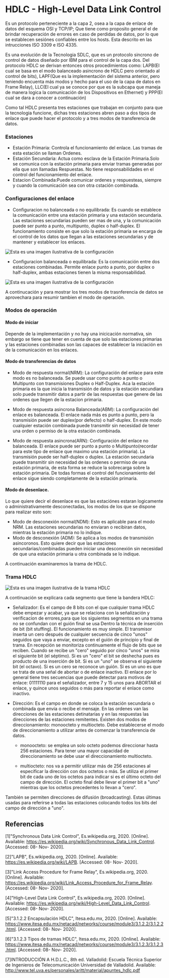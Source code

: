 # HDLC - High-Level Data Link Control
Es un protocolo perteneciente a la capa 2, osea a la capa de enlace de datos del esquema OSI y TCP/IP; Que tiene como proposito general el de brindar recuperación de errores en caso de perdidas de datos, por lo que se establecen sesiónes confiables entre los hosts. Esta descrito en las intrucciones ISO 3309 e ISO 4335.

Es una evolución de la Tecnologia SDLC, que es un protocolo sincrono de control de datos diseñado por  IBM para el control de la capa dos. Del protocolo HDLC se derivan entonces otros procedimientos como: LAPB(El cual se basa en el modo balanceado asincrono de HDLC pero orientado al control de bits), LAPF(Que es la implementación del sistema anterior, pero teniendo encuenta más modos y hecho para el uso de la capa de datos en Frame Relay), LLC(El cual ya se conoce por que es la subcapa que maneja de manera logica la comunicación de los Dispositivos en Ethernet) y PPP(El cual se dara a conocer a continuación)

Como tal HDLC presenta tres estaciones que trabajan en conjunto para que la tecnologia funcione, dichas tres estaciones abren paso a dos tipos de enlace que puede hacer el protocolo y a tres modos de transferencia de datos.

### Estaciones
* Estación Primaria: Controla el funcionamiento del enlace. Las tramas de esta estación se llaman Ordenes.
* Estación Secundaria: Actua como esclava de la Estación Primaria.Solo se comunica con la estación primaria para enviar tramas generadas por ella que son llamadas Respuestas. No tiene responsabilidades en el control del funcionamiento del enlace. 
* Estacion Combinada:Puede comunicar ordenes y respuesteas, siempre y cuando la comunicación sea con otra cstación combinada.

### Configuraciones del enlace
* Configuracion no balanceada o no equilibrada: Es cuando se establece la comunicación entre una estación primaria y una estación secundaria. Las estaciones secundarias pueden ser mas de una, y la comunicación puede ser punto a punto, multipunto, duplex o half-duplex. El funcionamiento consiste en que solo la estación primaria se encarga de el control de los datos que llegan a las estaciones secundarias y de mantener y establecer los enlaces.


![Esta es una imagen ilustrativa de la configuración](https://github.com/Saroui/myPublicRepo/blob/master/expoTelematica/Selecci%C3%B3n_018.png)


* Configuracion balanceada o equilibrada: Es la comunicación entre dos estaciones combinadas. Permite enlace punto a punto, por duplex o half-duplex, ambas estaciones tienen la misma responsabilidad.

![Esta es una imagen ilustrativa de la configuración](https://github.com/Saroui/myPublicRepo/blob/master/expoTelematica/Selecci%C3%B3n_019.png)

A continucación y para mostrar los tres modos de trasnferencia de datos se aprovechara para resumir tambien el modo de operación.

### Modos de operación

#### Modo de iniciar

Depende de la implementación y no hay una inicicación normativa, sin embargo se tiene que tener en cuenta de que solo las estaciones primarias y las estaciones combinadas son las capaces de establecer la iniciación en de la comunicación en los enlaces.

#### Modo de transferencias de datos

* Modo de respuesta normal(NRM): La configuración del enlace para este modo es no balanceada. Se puede usar como punto a punto o Multipunto con transmisiones Duplex o Half-Duplex. Aca la estación primaria es la que inicia la transmisión de datos y la estación secundiara solo puede transmitir datos a partir de las respuestas que genere de las ordenes que llegen de la estacion primaria.

* Modo de respuesta asincrona Balanceada(ABM): La configuración del enlace es balanceada.  El enlace nada más es punto a punto, pero la transmisión puede ser duplex(por defecto) o half-duplex. En este modo cualquier estación combinada puede transmitir sin necesidad de tener una orden o permiso de la otra estación combinada.

* Modo de respuesta asincrona(ARN): Configuración del enlace no balanceada. El enlace puede ser punto a punto o Multipunto(recordar para este tipo de enlace que maximo una estación primaria). La transmisión puede ser half-duplex o duplex. La estación secundaria puede transmitir sin necesidad de las ordenes o permiso de una estación primaria, de esta forma se reduce la sobrecarga sobre la estación primaria. De todas formas el control del funcionamiento del enlace sigue siendo completamente de la estación primaria.

#### Modo de desenlace.
Lo que quiere decir el desenlace es que las estaciónes estaran logicamente o administrativamente desconectadas, los modos de los que se dispone para realizar esto son:

* Modo de desconexión normal(NDM): Esto es aplicable para el modo NRM. Las estaciones secundarias no enviaran o recibiran datos, mientras la estación primaria no lo indique.
* Modo de desconexión (ADM): Se aplica a los modos de transmisión asincoronos. Esto quiere decir que las estaciones secundarias/combinadas pueden iniciar una desconexión sin necesidad de que una estación primaria u otra combinada se lo indique.

A continuación examinaremos la trama de HDLC.

### Trama HDLC

![Esta es una imagen ilustrativa de la trama HDLC](https://github.com/Saroui/myPublicRepo/blob/master/expoTelematica/Selecci%C3%B3n_020.png)

A continuación se explicara cada segmento que tiene la bandera HDLC:

* Señalizador:  Es el campo de 8 bits con el que cualquier trama HDLC debe empezar y acabar, ya que se relaciona con la señalización y verificacion  de errores,para que los siguientes segmentos en una trama no se confundan con el guión final se usa Dentro  la  técnica  de  inserción  de  bit  (bit  stuffing).  El  funcionamiento  es  muy  simple.  El  transmisor  inserta  un  cero  después  de  cualquier  secuencia  de  cinco  "unos"  seguidos  que  vaya  a  enviar,  excepto  en  el  guión  de  principio y final de trama. En recepción se monitoriza continuamente el flujo de bits que  se  reciben.  Cuando  se  recibe  un  "cero"  seguido  por  cinco  "unos"  se  mira  el  siguiente bit (el séptimo). Si es un "cero" el bit se deshecha pues es producto de una inserción de bit. Si es un "uno" se observa el siguiente bit (el octavo). Si es un cero se  reconoce  un  guión.  Si  es  un  uno  es  que  se  trata  de  una  señal  de  abortar  o  de  enlace inactivo. El enlace por lo general tiene tres secuencias que puede detectar para motivos de enlace: 01111110 para el señalizador, entre 7 y 15 unos para ABORTAR el enlace, y quince unos seguidos o más para reportar el enlace como inactivo.

* Dirección: Es el campo en donde se coloca la estación secundaria o combinada que envia o recibe el mensaje. En las ordenes van las direcciones de las estaciones detinatarias y en las respuestas las direcciones de las estaciones remitentes. Existen dos modos de direccionamiento: monoocteto y multiocteto. Debe establecerse el modo de direccionamiento a utilizar antes de comenzar la transferencia de datos. 

  * monoocteto:  se  emplea  un  solo  octeto  podemos  direccionar  hasta  256  estaciones.  Para    tener    una    mayor    capacidad    de    direccionamiento    se    debe    usar    el    direccionamiento multiocteto. 

  * multiocteto:  nos  va  a  permitir  utilizar  más  de  256  estaciones  al  especificar  la  dirección con dos octetos o más. Se utiliza el primer bit de cada uno de los octetos para indicar si es el último octeto del campo de dirección. El octeto final debe llevar el primer bit a "uno" mientras que los octetos precedentes lo llevan a "cero". 

También se permiten direcciones de difusión (broadcasting). Estas últimas usadas para referirse a todas las estaciones colocando todos los bits del campo de dirección a "uno". 





## Referencias
[1]"Synchronous Data Link Control", Es.wikipedia.org, 2020. [Online]. Available: https://es.wikipedia.org/wiki/Synchronous_Data_Link_Control. [Accessed: 08- Nov- 2020].

[2]"LAPB", Es.wikipedia.org, 2020. [Online]. Available: https://es.wikipedia.org/wiki/LAPB. [Accessed: 08- Nov- 2020].

[3]"Link Access Procedure for Frame Relay", Es.wikipedia.org, 2020. [Online]. Available: https://es.wikipedia.org/wiki/Link_Access_Procedure_for_Frame_Relay. [Accessed: 08- Nov- 2020].

[4]"High-Level Data Link Control", Es.wikipedia.org, 2020. [Online]. Available: https://es.wikipedia.org/wiki/High-Level_Data_Link_Control. [Accessed: 08- Nov- 2020].

[5]"3.1.2.2 Encapsulación HDLC", Itesa.edu.mx, 2020. [Online]. Available: https://www.itesa.edu.mx/netacad/networks/course/module3/3.1.2.2/3.1.2.2.html. [Accessed: 08- Nov- 2020].

[6]"3.1.2.3 Tipos de tramas HDLC", Itesa.edu.mx, 2020. [Online]. Available: https://www.itesa.edu.mx/netacad/networks/course/module3/3.1.2.3/3.1.2.3.html. [Accessed: 08- Nov- 2020].

[7]INTRODUCCIÓN A H.D.L.C., 8th ed. Valladolid: Escuela Técnica Superior de Ingenieros de Telecomunicación Universidad de Valladolid. Available: http://www.tel.uva.es/personales/aritt/material/apuntes_hdlc.pdf
